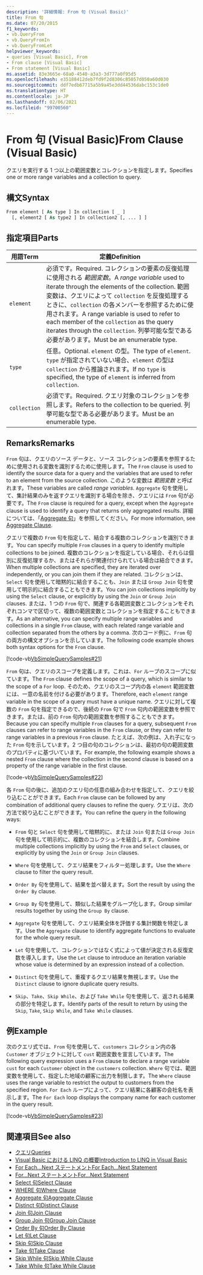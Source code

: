 ```yaml
---
description: '詳細情報: From 句 (Visual Basic)'
title: From 句
ms.date: 07/20/2015
f1_keywords:
- vb.QueryFrom
- vb.QueryFromIn
- vb.QueryFromLet
helpviewer_keywords:
- queries [Visual Basic], From
- From clause [Visual Basic]
- From statement [Visual Basic]
ms.assetid: 83e3665e-68a0-4540-a3a3-3d777a0f95d5
ms.openlocfilehash: e35188412deb7fd9f2d8306c85057d050a60d030
ms.sourcegitcommit: ddf7edb67715a5b9a45e3dd44536dabc153c1de0
ms.translationtype: HT
ms.contentlocale: ja-JP
ms.lasthandoff: 02/06/2021
ms.locfileid: "99700560"
---
```

# <a name="from-clause-visual-basic"></a><span data-ttu-id="d2b3b-103">From 句 (Visual Basic)</span><span class="sxs-lookup"><span data-stu-id="d2b3b-103">From Clause (Visual Basic)</span></span>

<span data-ttu-id="d2b3b-104">クエリを実行する 1 つ以上の範囲変数とコレクションを指定します。</span><span class="sxs-lookup"><span data-stu-id="d2b3b-104">Specifies one or more range variables and a collection to query.</span></span>  
  
## <a name="syntax"></a><span data-ttu-id="d2b3b-105">構文</span><span class="sxs-lookup"><span data-stu-id="d2b3b-105">Syntax</span></span>  
  
```vb  
From element [ As type ] In collection [ _ ]  
  [, element2 [ As type2 ] In collection2 [, ... ] ]  
```  
  
## <a name="parts"></a><span data-ttu-id="d2b3b-106">指定項目</span><span class="sxs-lookup"><span data-stu-id="d2b3b-106">Parts</span></span>  
  
|<span data-ttu-id="d2b3b-107">用語</span><span class="sxs-lookup"><span data-stu-id="d2b3b-107">Term</span></span>|<span data-ttu-id="d2b3b-108">定義</span><span class="sxs-lookup"><span data-stu-id="d2b3b-108">Definition</span></span>|  
|---|---|  
|`element`|<span data-ttu-id="d2b3b-109">必須です。</span><span class="sxs-lookup"><span data-stu-id="d2b3b-109">Required.</span></span> <span data-ttu-id="d2b3b-110">コレクションの要素の反復処理に使用される *範囲変数*。</span><span class="sxs-lookup"><span data-stu-id="d2b3b-110">A *range variable* used to iterate through the elements of the collection.</span></span> <span data-ttu-id="d2b3b-111">範囲変数は、クエリによって `collection` を反復処理するときに、`collection` の各メンバーを参照するために使用されます。</span><span class="sxs-lookup"><span data-stu-id="d2b3b-111">A range variable is used to refer to each member of the `collection` as the query iterates through the `collection`.</span></span> <span data-ttu-id="d2b3b-112">列挙可能な型である必要があります。</span><span class="sxs-lookup"><span data-stu-id="d2b3b-112">Must be an enumerable type.</span></span>|  
|`type`|<span data-ttu-id="d2b3b-113">任意。</span><span class="sxs-lookup"><span data-stu-id="d2b3b-113">Optional.</span></span> <span data-ttu-id="d2b3b-114">`element` の型。</span><span class="sxs-lookup"><span data-stu-id="d2b3b-114">The type of `element`.</span></span> <span data-ttu-id="d2b3b-115">`type` が指定されていない場合、`element` の型は `collection` から推論されます。</span><span class="sxs-lookup"><span data-stu-id="d2b3b-115">If no `type` is specified, the type of `element` is inferred from `collection`.</span></span>|  
|`collection`|<span data-ttu-id="d2b3b-116">必須です。</span><span class="sxs-lookup"><span data-stu-id="d2b3b-116">Required.</span></span> <span data-ttu-id="d2b3b-117">クエリ対象のコレクションを参照します。</span><span class="sxs-lookup"><span data-stu-id="d2b3b-117">Refers to the collection to be queried.</span></span> <span data-ttu-id="d2b3b-118">列挙可能な型である必要があります。</span><span class="sxs-lookup"><span data-stu-id="d2b3b-118">Must be an enumerable type.</span></span>|  
  
## <a name="remarks"></a><span data-ttu-id="d2b3b-119">Remarks</span><span class="sxs-lookup"><span data-stu-id="d2b3b-119">Remarks</span></span>  

 <span data-ttu-id="d2b3b-120">`From` 句は、クエリのソース データと、ソース コレクションの要素を参照するために使用される変数を識別するために使用します。</span><span class="sxs-lookup"><span data-stu-id="d2b3b-120">The `From` clause is used to identify the source data for a query and the variables that are used to refer to an element from the source collection.</span></span> <span data-ttu-id="d2b3b-121">このような変数は *範囲変数* と呼ばれます。</span><span class="sxs-lookup"><span data-stu-id="d2b3b-121">These variables are called *range variables*.</span></span> <span data-ttu-id="d2b3b-122">`Aggregate` 句を使用して、集計結果のみを返すクエリを識別する場合を除き、クエリには `From` 句が必要です。</span><span class="sxs-lookup"><span data-stu-id="d2b3b-122">The `From` clause is required for a query, except when the `Aggregate` clause is used to identify a query that returns only aggregated results.</span></span> <span data-ttu-id="d2b3b-123">詳細については、「[Aggregate 句](aggregate-clause.md)」を参照してください。</span><span class="sxs-lookup"><span data-stu-id="d2b3b-123">For more information, see [Aggregate Clause](aggregate-clause.md).</span></span>  
  
 <span data-ttu-id="d2b3b-124">クエリで複数の `From` 句を指定して、結合する複数のコレクションを識別できます。</span><span class="sxs-lookup"><span data-stu-id="d2b3b-124">You can specify multiple `From` clauses in a query to identify multiple collections to be joined.</span></span> <span data-ttu-id="d2b3b-125">複数のコレクションを指定している場合、それらは個別に反復処理するか、またはそれらが関連付けられている場合は結合できます。</span><span class="sxs-lookup"><span data-stu-id="d2b3b-125">When multiple collections are specified, they are iterated over independently, or you can join them if they are related.</span></span> <span data-ttu-id="d2b3b-126">コレクションは、`Select` 句を使用して暗黙的に結合することも、`Join` または `Group Join` 句を使用して明示的に結合することもできます。</span><span class="sxs-lookup"><span data-stu-id="d2b3b-126">You can join collections implicitly by using the `Select` clause, or explicitly by using the `Join` or `Group Join` clauses.</span></span> <span data-ttu-id="d2b3b-127">または、1 つの `From` 句で、関連する各範囲変数とコレクションをそれぞれコンマで区切って、複数の範囲変数とコレクションを指定することもできます。</span><span class="sxs-lookup"><span data-stu-id="d2b3b-127">As an alternative, you can specify multiple range variables and collections in a single `From` clause, with each related range variable and collection separated from the others by a comma.</span></span> <span data-ttu-id="d2b3b-128">次のコード例に、`From` 句の両方の構文オプションを示しています。</span><span class="sxs-lookup"><span data-stu-id="d2b3b-128">The following code example shows both syntax options for the `From` clause.</span></span>  
  
 [!code-vb[VbSimpleQuerySamples#21](~/samples/snippets/visualbasic/VS_Snippets_VBCSharp/VbSimpleQuerySamples/VB/QuerySamples1.vb#21)]  
  
 <span data-ttu-id="d2b3b-129">`From` 句は、クエリのスコープを定義します。これは、`For` ループのスコープに似ています。</span><span class="sxs-lookup"><span data-stu-id="d2b3b-129">The `From` clause defines the scope of a query, which is similar to the scope of a `For` loop.</span></span> <span data-ttu-id="d2b3b-130">そのため、クエリのスコープ内の各 `element` 範囲変数には、一意の名前を付ける必要があります。</span><span class="sxs-lookup"><span data-stu-id="d2b3b-130">Therefore, each `element` range variable in the scope of a query must have a unique name.</span></span> <span data-ttu-id="d2b3b-131">クエリに対して複数の `From` 句を指定できるので、後続の `From` 句で `From` 句内の範囲変数を参照できます。または、前の `From` 句内の範囲変数を参照することもできます。</span><span class="sxs-lookup"><span data-stu-id="d2b3b-131">Because you can specify multiple `From` clauses for a query, subsequent `From` clauses can refer to range variables in the `From` clause, or they can refer to range variables in a previous `From` clause.</span></span> <span data-ttu-id="d2b3b-132">たとえば、次の例は、入れ子になった `From` 句を示しています。2 つ目の句のコレクションは、最初の句の範囲変数のプロパティに基づいています。</span><span class="sxs-lookup"><span data-stu-id="d2b3b-132">For example, the following example shows a nested `From` clause where the collection in the second clause is based on a property of the range variable in the first clause.</span></span>  
  
 [!code-vb[VbSimpleQuerySamples#22](~/samples/snippets/visualbasic/VS_Snippets_VBCSharp/VbSimpleQuerySamples/VB/QuerySamples1.vb#22)]  
  
 <span data-ttu-id="d2b3b-133">各 `From` 句の後に、追加のクエリ句の任意の組み合わせを指定して、クエリを絞り込むことができます。</span><span class="sxs-lookup"><span data-stu-id="d2b3b-133">Each `From` clause can be followed by any combination of additional query clauses to refine the query.</span></span> <span data-ttu-id="d2b3b-134">クエリは、次の方法で絞り込むことができます。</span><span class="sxs-lookup"><span data-stu-id="d2b3b-134">You can refine the query in the following ways:</span></span>  
  
- <span data-ttu-id="d2b3b-135">`From` 句と `Select` 句を使用して暗黙的に、または `Join` 句または `Group Join` 句を使用して明示的に、複数のコレクションを結合します。</span><span class="sxs-lookup"><span data-stu-id="d2b3b-135">Combine multiple collections implicitly by using the `From` and `Select` clauses, or explicitly by using the `Join` or `Group Join` clauses.</span></span>  
  
- <span data-ttu-id="d2b3b-136">`Where` 句を使用して、クエリ結果をフィルター処理します。</span><span class="sxs-lookup"><span data-stu-id="d2b3b-136">Use the `Where` clause to filter the query result.</span></span>  
  
- <span data-ttu-id="d2b3b-137">`Order By` 句を使用して、結果を並べ替えます。</span><span class="sxs-lookup"><span data-stu-id="d2b3b-137">Sort the result by using the `Order By` clause.</span></span>  
  
- <span data-ttu-id="d2b3b-138">`Group By` 句を使用して、類似した結果をグループ化します。</span><span class="sxs-lookup"><span data-stu-id="d2b3b-138">Group similar results together by using the `Group By` clause.</span></span>  
  
- <span data-ttu-id="d2b3b-139">`Aggregate` 句を使用して、クエリ結果全体を評価する集計関数を特定します。</span><span class="sxs-lookup"><span data-stu-id="d2b3b-139">Use the `Aggregate` clause to identify aggregate functions to evaluate for the whole query result.</span></span>  
  
- <span data-ttu-id="d2b3b-140">`Let` 句を使用して、コレクションではなく式によって値が決定される反復変数を導入します。</span><span class="sxs-lookup"><span data-stu-id="d2b3b-140">Use the `Let` clause to introduce an iteration variable whose value is determined by an expression instead of a collection.</span></span>  
  
- <span data-ttu-id="d2b3b-141">`Distinct` 句を使用して、重複するクエリ結果を無視します。</span><span class="sxs-lookup"><span data-stu-id="d2b3b-141">Use the `Distinct` clause to ignore duplicate query results.</span></span>  
  
- <span data-ttu-id="d2b3b-142">`Skip`、`Take`、`Skip While`、および `Take While` 句を使用して、返される結果の部分を特定します。</span><span class="sxs-lookup"><span data-stu-id="d2b3b-142">Identify parts of the result to return by using the `Skip`, `Take`, `Skip While`, and `Take While` clauses.</span></span>  
  
## <a name="example"></a><span data-ttu-id="d2b3b-143">例</span><span class="sxs-lookup"><span data-stu-id="d2b3b-143">Example</span></span>  

 <span data-ttu-id="d2b3b-144">次のクエリ式では、`From` 句を使用して、`customers` コレクション内の各 `Customer` オブジェクトに対して `cust` 範囲変数を宣言しています。</span><span class="sxs-lookup"><span data-stu-id="d2b3b-144">The following query expression uses a `From` clause to declare a range variable `cust` for each `Customer` object in the `customers` collection.</span></span> <span data-ttu-id="d2b3b-145">`Where` 句では、範囲変数を使用して、指定した地域の顧客に出力を制限します。</span><span class="sxs-lookup"><span data-stu-id="d2b3b-145">The `Where` clause uses the range variable to restrict the output to customers from the specified region.</span></span> <span data-ttu-id="d2b3b-146">`For Each` ループによって、クエリ結果に各顧客の会社名を表示します。</span><span class="sxs-lookup"><span data-stu-id="d2b3b-146">The `For Each` loop displays the company name for each customer in the query result.</span></span>  
  
 [!code-vb[VbSimpleQuerySamples#23](~/samples/snippets/visualbasic/VS_Snippets_VBCSharp/VbSimpleQuerySamples/VB/QuerySamples1.vb#23)]  
  
## <a name="see-also"></a><span data-ttu-id="d2b3b-147">関連項目</span><span class="sxs-lookup"><span data-stu-id="d2b3b-147">See also</span></span>

- [<span data-ttu-id="d2b3b-148">クエリ</span><span class="sxs-lookup"><span data-stu-id="d2b3b-148">Queries</span></span>](index.md)
- [<span data-ttu-id="d2b3b-149">Visual Basic における LINQ の概要</span><span class="sxs-lookup"><span data-stu-id="d2b3b-149">Introduction to LINQ in Visual Basic</span></span>](../../programming-guide/language-features/linq/introduction-to-linq.md)
- [<span data-ttu-id="d2b3b-150">For Each...Next ステートメント</span><span class="sxs-lookup"><span data-stu-id="d2b3b-150">For Each...Next Statement</span></span>](../statements/for-each-next-statement.md)
- [<span data-ttu-id="d2b3b-151">For...Next ステートメント</span><span class="sxs-lookup"><span data-stu-id="d2b3b-151">For...Next Statement</span></span>](../statements/for-next-statement.md)
- [<span data-ttu-id="d2b3b-152">Select 句</span><span class="sxs-lookup"><span data-stu-id="d2b3b-152">Select Clause</span></span>](select-clause.md)
- [<span data-ttu-id="d2b3b-153">WHERE 句</span><span class="sxs-lookup"><span data-stu-id="d2b3b-153">Where Clause</span></span>](where-clause.md)
- [<span data-ttu-id="d2b3b-154">Aggregate 句</span><span class="sxs-lookup"><span data-stu-id="d2b3b-154">Aggregate Clause</span></span>](aggregate-clause.md)
- [<span data-ttu-id="d2b3b-155">Distinct 句</span><span class="sxs-lookup"><span data-stu-id="d2b3b-155">Distinct Clause</span></span>](distinct-clause.md)
- [<span data-ttu-id="d2b3b-156">Join 句</span><span class="sxs-lookup"><span data-stu-id="d2b3b-156">Join Clause</span></span>](join-clause.md)
- [<span data-ttu-id="d2b3b-157">Group Join 句</span><span class="sxs-lookup"><span data-stu-id="d2b3b-157">Group Join Clause</span></span>](group-join-clause.md)
- [<span data-ttu-id="d2b3b-158">Order By 句</span><span class="sxs-lookup"><span data-stu-id="d2b3b-158">Order By Clause</span></span>](order-by-clause.md)
- [<span data-ttu-id="d2b3b-159">Let 句</span><span class="sxs-lookup"><span data-stu-id="d2b3b-159">Let Clause</span></span>](let-clause.md)
- [<span data-ttu-id="d2b3b-160">Skip 句</span><span class="sxs-lookup"><span data-stu-id="d2b3b-160">Skip Clause</span></span>](skip-clause.md)
- [<span data-ttu-id="d2b3b-161">Take 句</span><span class="sxs-lookup"><span data-stu-id="d2b3b-161">Take Clause</span></span>](take-clause.md)
- [<span data-ttu-id="d2b3b-162">Skip While 句</span><span class="sxs-lookup"><span data-stu-id="d2b3b-162">Skip While Clause</span></span>](skip-while-clause.md)
- [<span data-ttu-id="d2b3b-163">Take While 句</span><span class="sxs-lookup"><span data-stu-id="d2b3b-163">Take While Clause</span></span>](take-while-clause.md)
